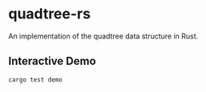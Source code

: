 # quadtree-rs

An implementation of the quadtree data structure in Rust.

## Interactive Demo

```bash
cargo test demo
```
